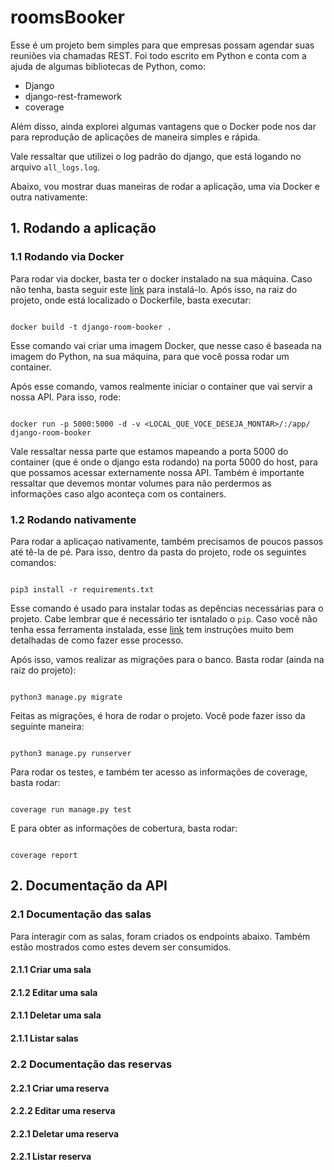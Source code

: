 # roomsBooker

Esse é um projeto bem simples para que empresas possam agendar suas reuniões via chamadas REST.
Foi todo escrito em Python e conta com a ajuda de algumas bibliotecas de Python, como:

- Django
- django-rest-framework
- coverage

Além disso, ainda explorei algumas vantagens que o Docker pode nos dar para reprodução de aplicações
de maneira simples e rápida.

Vale ressaltar que utilizei o log padrão do django, que está logando no arquivo ```all_logs.log```.

Abaixo, vou mostrar duas maneiras de rodar a aplicação, uma via Docker e outra nativamente:

## 1. Rodando a aplicação

### 1.1 Rodando via Docker

Para rodar via docker, basta ter o docker instalado na sua máquina. Caso não tenha, basta seguir este [link](https://docs.docker.com/install/#supported-platforms) para
instalá-lo. Após isso, na raiz do projeto, onde está localizado o Dockerfile, basta executar:

``` shell

docker build -t django-room-booker .

```

Esse comando vai criar uma imagem Docker, que nesse caso é baseada na imagem do Python, na sua máquina, para que você possa rodar um container.

Após esse comando, vamos realmente iniciar o container que vai servir a nossa API. Para isso, rode:

``` shell

docker run -p 5000:5000 -d -v <LOCAL_QUE_VOCE_DESEJA_MONTAR>/:/app/ django-room-booker

```

Vale ressaltar nessa parte que estamos mapeando a porta 5000 do container (que é onde o django esta rodando) na porta 5000 do host, para que possamos acessar externamente
nossa API. Também é importante ressaltar que devemos montar volumes para não perdermos as informações caso algo aconteça com os containers.

### 1.2 Rodando nativamente

Para rodar a aplicaçao nativamente, também precisamos de poucos passos até tê-la de pé. Para isso, dentro da pasta do projeto, rode os seguintes comandos:

``` shell

pip3 install -r requirements.txt

```

Esse comando é usado para instalar todas as depências necessárias para o projeto. Cabe lembrar que é necessário ter isntalado o ```pip```. Caso você não tenha essa ferramenta
instalada, esse [link](https://stackoverflow.com/questions/6587507/how-to-install-pip-with-python-3) tem instruções muito bem detalhadas de como fazer esse processo.

Após isso, vamos realizar as migrações para o banco. Basta rodar (ainda na raiz do projeto):

``` shell

python3 manage.py migrate

```

Feitas as migrações, é hora de rodar o projeto. Você pode fazer isso da seguinte maneira:

``` shell

python3 manage.py runserver

```

Para rodar os testes, e também ter acesso as informações de coverage, basta rodar:

``` shell

coverage run manage.py test

```

E para obter as informações de cobertura, basta rodar:

``` shell

coverage report

```

## 2. Documentação da API

### 2.1 Documentação das salas

Para interagir com as salas, foram criados os endpoints abaixo. Também estão mostrados como estes devem ser consumidos.

#### 2.1.1 Criar uma sala
#### 2.1.2 Editar uma sala
#### 2.1.1 Deletar uma sala
#### 2.1.1 Listar salas


### 2.2 Documentação das reservas

#### 2.2.1 Criar uma reserva
#### 2.2.2 Editar uma reserva
#### 2.2.1 Deletar uma reserva
#### 2.2.1 Listar reserva